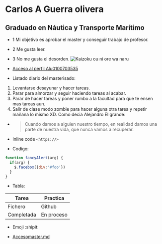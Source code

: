 # Carlos A Guerra olivera
## Graduado en Náutica y Transporte Marítimo
* 1 Mi objetivo es aprobar el master y conseguir trabajo de profesor.
* 2 Me gusta leer.
* 3 No me gusta el desorden.
![Kaizoku ou ni ore wa naru](https://hips.hearstapps.com/hmg-prod.s3.amazonaws.com/images/one-piece-luffy-1589967502.jpg?crop=1.00xw:1.00xh;0,0&resize=980:*)
* [Acceso al perfil Alu0100703535](https://campusdoctoradoyposgrado2122.ull.es/user/profile.php?id=1177)

* Listado diario del masterisado:
1. Levantarse desayunar y hacer tareas.
2. Parar para almorzar y seguir haciendo tareas al acabar.
3. Parar de hacer tareas y poner rumbo a la facultad para que te ensen mas tareas aun.
4. Salir de clase modo zombie para hacer alguna otra tarea y repetir mañana lo mismo XD.
Como  decia Alejandro El grande:
* > Cuando damos a alguien nuestro tiempo, en realidad damos una parte de nuestra vida, que nunca vamos a recuperar.
* Inline code `<https://>`

* Codigo:   
```javascript
function fancyAlert(arg) {
  if(arg) {
    $.facebox({div:'#foo'})
  }
}
```
* Tabla:

| Tarea         | Practica    |
| ------------- | ----------- |
| Fichero       | Github      |
| Completada    | En proceso  |

* Emoji :shipit:

* [Accesomaster.md](https://github.com/CGuerra2021/master/edit/main/Master.md)

